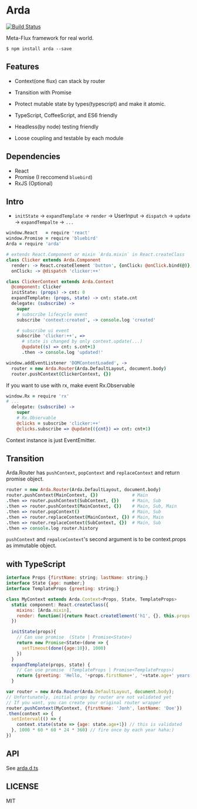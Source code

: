 # Arda

[![Build Status](https://drone.io/github.com/mizchi/arda/status.png)](https://drone.io/github.com/mizchi/arda/latest)

Meta-Flux framework for real world.

```
$ npm install arda --save
```

## Features

- Context(one flux) can stack by router
- Transition with Promise
- Protect mutable state by types(typescript) and make it atomic.

- TypeScript, CoffeeScript, and ES6 friendly
- Headless(by node) testing friendly
- Loose coupling and testable by each module

## Dependencies

- React
- Promise (I reccomend `bluebird`)
- RxJS (Optional)

## Intro

- `initState` -> `expandTemplate` -> `render` -> UserInput -> `dispatch` -> `update` -> `expandTempalte` -> `...`

```coffee
window.React   = require 'react'
window.Promise = require 'bluebird'
Arda = require 'arda'

# extends React.Component or mixin `Arda.mixin` in React.createClass
class Clicker extends Arda.Component
  render: -> React.createElement 'button', {onClick: @onClick.bind(@)}, @props.cnt
  onClick: -> @dispatch 'clicker:++'

class ClickerContext extends Arda.Context
  @component: Clicker
  initState: (props) -> cnt: 0
  expandTemplate: (props, state) -> cnt: state.cnt
  delegate: (subscribe) ->
    super
    # subscribe lifecycle event
    subscribe 'context:created', -> console.log 'created'

    # subscribe ui event
    subscribe 'clicker:++', =>
      # state is changed by only context.update(...)
      @update((s) => cnt: s.cnt+1)
      .then -> console.log 'updated!'

window.addEventListener 'DOMContentLoaded', ->
  router = new Arda.Router(Arda.DefaultLayout, document.body)
  router.pushContext(ClickerContext, {})
```

If you want to use with rx, make event Rx.Observable

```coffee
window.Rx = require 'rx'
# ...
  delegate: (subscribe) ->
    super
    # Rx.Observable
    @clicks = subscribe 'clicker:++'
    @clicks.subscribe => @update(({cnt}) => cnt: cnt+1)
```

Context instance is just EventEmitter.

## Transition

Arda.Router has `pushContext`, `popContext` and `replaceContext` and return promise object.

```coffee
router = new Arda.Router(Arda.DefaultLayout, document.body)
router.pushContext(MainContext, {})             # Main
.then => router.pushContext(SubContext, {})     # Main, Sub
.then => router.pushContext(MainContext, {})    # Main, Sub, Main
.then => router.popContext()                    # Main, Sub
.then => router.replaceContext(MainContext, {}) # Main, Main
.then => router.replaceContext(SubContext, {})  # Main, Sub
.then => console.log router.history
```

`pushContext` and `repalceContext`'s second argument is to be context.props as immutable object.

## with TypeScript

```javascript
interface Props {firstName: string; lastName: string;}
interface State {age: number;}
interface TemplateProps {greeting: string;}

class MyContext extends Arda.Context<Props, State, TemplateProps>
  static component: React.createClass({
    mixins: [Arda.mixin],
    render: function(){return React.createElement('h1', {}, this.props.greeting);}
  })

  initState(props){
    // Can use promise  (State | Promise<State>)
    return new Promise<State>(done => {
      setTimeout(done({age:10}), 1000)
    })
  }
  expandTemplate(props, state) {
    // Can use promise  (TemplateProps | Promise<TemplateProps>)
    return {greeting: 'Hello, '+props.firstName+', '+state.age+' years old'}
  }

var router = new Arda.Router(Arda.DefaultLayout, document.body);
// Unfortunately, initial props by router are not validated yet
// If you want, you can create your original router wrapper
router.pushContext(MyContext, {firstName: 'Jonh', lastName: 'Doe'})
.then(context => {
  setInterval(() => {
    context.state(state => {age: state.age+1}) // this is validated
  }, 1000 * 60 * 60 * 24 * 360) // fire once by each year haha:)
})
```

## API

See [arda.d.ts](arda.d.ts)

## LICENSE

MIT
